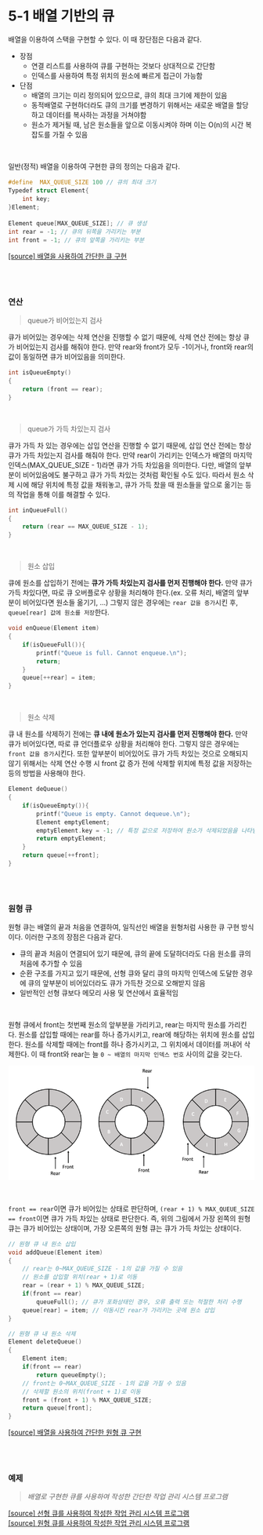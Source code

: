 # 5-1 배열 기반의 큐

배열을 이용하여 스택을 구현할 수 있다. 이 때 장단점은 다음과 같다.

- 장점
    - 연결 리스트를 사용하여 큐를 구현하는 것보다 상대적으로 간단함
    - 인덱스를 사용하여 특정 위치의 원소에 빠르게 접근이 가능함
- 단점
    - 배열의 크기는 미리 정의되어 있으므로, 큐의 최대 크기에 제한이 있음
    - 동적배열로 구현하더라도 큐의 크기를 변경하기 위해서는 새로운 배열을 할당하고 데이터를 복사하는 과정을 거쳐야함
    - 원소가 제거될 때, 남은 원소들을 앞으로 이동시켜야 하며 이는 O(n)의 시간 복잡도를 가질 수 있음

<br>

일반(정적) 배열을 이용하여 구현한 큐의 정의는 다음과 같다.

```c
#define  MAX_QUEUE_SIZE 100 // 큐의 최대 크기
Typedef struct Element{
    int key;
}Element;

Element queue[MAX_QUEUE_SIZE]; // 큐 생성
int rear = -1; // 큐의 뒤쪽을 가리키는 부분
int front = -1; // 큐의 앞쪽을 가리키는 부분
```

[[source] 배열을 사용하여 간단한 큐 구현](./array_queue.c)

<br><br>

### 연산

> queue가 비어있는지 검사

큐가 비어있는 경우에는 삭제 연산을 진행할 수 없기 때문에, 삭제 연산 전에는 항상 큐가 비어있는지 검사를 해줘야 한다. 만약 rear와 front가 모두 -1이거나, front와 rear의 값이 동일하면 큐가 비어있음을 의미한다.

```c
int isQueueEmpty()
{
    return (front == rear);
}
```

<br>

> queue가 가득 차있는지 검사

큐가 가득 차 있는 경우에는 삽입 연산을 진행할 수 없기 때문에, 삽입 연산 전에는 항상 큐가 가득 차있는지 검사를 해줘야 한다. 만약 rear이 가리키는 인덱스가 배열의 마지막 인덱스(MAX_QUEUE_SIZE - 1)라면 큐가 가득 차있음을 의미한다. 다만, 배열의 앞부분이 비어있음에도 불구하고 큐가 가득 차있는 것처럼 확인될 수도 있다. 따라서 원소 삭제 시에 해당 위치에 특정 값을 채워놓고, 큐가 가득 찼을 때 원소들을 앞으로 옮기는 등의 작업을 통해 이를 해결할 수 있다.

```c
int inQueueFull()
{
    return (rear == MAX_QUEUE_SIZE - 1);
}

```

<br>

> 원소 삽입

큐에 원소를 삽입하기 전에는 **큐가 가득 차있는지 검사를 먼저 진행해야 한다.** 만약 큐가 가득 차있다면, 따로 큐 오버플로우 상황을 처리해야 한다.(ex. 오류 처리, 배열의 앞부분이 비어있다면 원소들 옮기기, ...) 그렇지 않은 경우에는 `rear 값을 증가`시킨 후, `queue[rear] 값에 원소를 저장`한다.

```c
void enQueue(Element item)
{
    if(isQueueFull()){
        printf("Queue is full. Cannot enqueue.\n");
        return;
    }
    queue[++rear] = item;
}
```

<br>

> 원소 삭제

큐 내 원소를 삭제하기 전에는 **큐 내에 원소가 있는지 검사를 먼저 진행해야 한다.** 만약 큐가 비어있다면, 따로 큐 언더플로우 상황을 처리해야 한다. 그렇지 않은 경우에는 `front 값을 증가`시킨다. 또한 앞부분이 비어있어도 큐가 가득 차있는 것으로 오해되지 않기 위해서는 삭제 연산 수행 시 front 값 증가 전에 삭제할 위치에 특정 값을 저장하는 등의 방법을 사용해야 한다.

```c
Element deQueue()
{
    if(isQueueEmpty()){
        printf("Queue is empty. Cannot dequeue.\n");
        Element emptyElement;
        emptyElement.key = -1; // 특정 값으로 저장하여 원소가 삭제되었음을 나타냄
        return emptyElement;
    }
    return queue[++front];
}
```

<br><br>

### 원형 큐

원형 큐는 배열의 끝과 처음을 연결하여, 일직선인 배열을 원형처럼 사용한 큐 구현 방식이다. 이러한 구조의 장점은 다음과 같다.

- 큐의 끝과 처음이 연결되어 있기 때문에, 큐의 끝에 도달하더라도 다음 원소를 큐의 처음에 추가할 수 있음
- 순환 구조를 가지고 있기 때문에, 선형 큐와 달리 큐의 마지막 인덱스에 도달한 경우에 큐의 앞부분이 비어있더라도 큐가 가득찬 것으로 오해받지 않음
- 일반적인 선형 큐보다 메모리 사용 및 연산에서 효율적임

<br>

원형 큐에서 front는 첫번째 원소의 앞부분을 가리키고, rear는 마지막 원소를 가리킨다. 원소를 삽입할 때에는 rear를 하나 증가시키고, rear에 해당하는 위치에 원소를 삽입한다. 원소를 삭제할 때에는 front를 하나 증가시키고, 그 위치에서 데이터를 꺼내어 삭제한다. 이 때 front와 rear는 늘 `0 ~ 배열의 마지막 인덱스 번호` 사이의 값을 갖는다.

![img](./img/circular_queue.png)

<br>

`front == rear`이면 큐가 비어있는 상태로 판단하며, `(rear + 1) % MAX_QUEUE_SIZE == front`이면 큐가 가득 차있는 상태로 판단한다. 즉, 위의 그림에서 가장 왼쪽의 원형 큐는 큐가 비어있는 상태이며, 가장 오른쪽의 원형 큐는 큐가 가득 차있는 상태이다.

```c
// 원형 큐 내 원소 삽입
void addQueue(Element item)
{
    // rear는 0~MAX_QUEUE_SIZE - 1의 값을 가질 수 있음
    // 원소를 삽입할 위치(rear + 1)로 이동
    rear = (rear + 1) % MAX_QUEUE_SIZE; 
    if(front == rear)
        queueFull(); // 큐가 포화상태인 경우, 오류 출력 또는 적절한 처리 수행
    queue[rear] = item; // 이동시킨 rear가 가리키는 곳에 원소 삽입
}
```

```c
// 원형 큐 내 원소 삭제
Element deleteQueue()
{
    Element item;
    if(front == rear)
        return queueEmpty();
    // front는 0~MAX_QUEUE_SIZE - 1의 값을 가질 수 있음
    // 삭제할 원소의 위치(front + 1)로 이동
    front = (front + 1) % MAX_QUEUE_SIZE;
    return queue[front];
}
```

[[source] 배열을 사용하여 간단한 원형 큐 구현](./array_queue.c)

<br><br>

### 예제

> *배열로 구현한 큐를 사용하여 작성한 간단한 작업 관리 시스템 프로그램*

[[source] 선형 큐를 사용하여 작성한 작업 관리 시스템 프로그램](./task_manager.c)  
[[source] 원형 큐를 사용하여 작성한 작업 관리 시스템 프로그램](./task_manager_circular.c)
